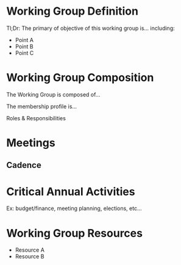 # Working Group Definition

Tl;Dr: The primary of objective of this working group is… including:

- Point A
- Point B
- Point C

# Working Group Composition

The Working Group is composed of…

The membership profile is…

Roles & Responsibilities 

# Meetings

## Cadence

# Critical Annual Activities 

Ex: budget/finance, meeting planning, elections, etc…

# Working Group Resources

- Resource A
- Resource B